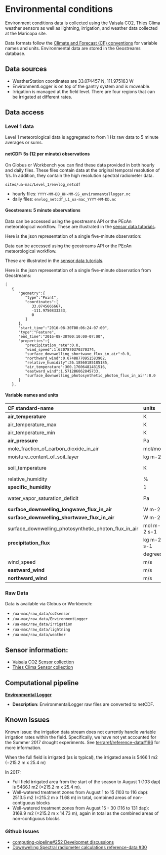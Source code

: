# Environmental conditions

Environment conditions data is collected using the Vaisala CO2, Thies Clima weather sensors as well as lightning, irrigation, and weather data collected at the Maricopa site.

Data formats follow the [Climate and Forecast \(CF\) conventions](http://cfconventions.org/) for variable names and units. Environmental data are stored in the Geostreams database.

## Data sources

* WeatherStation coordinates are 33.074457 N, 111.975163 W
* EnvironmentLogger is on top of the gantry system and is moveable.
* Irrigation is managed at the field level. There are four regions that can be irrigated at different rates. 

## Data access

### Level 1 data

Level 1 meteorological data is aggregated to from 1 Hz raw data to 5 minute averages or sums.

#### netCDF: 5s \(12 per minute\) observations

On Globus or Workbench you can find these data provided in both hourly and daily files. These files contain data at the original temporal resolution of 1/s. In addition, they contain the high resolution spectral radiometer data.

`sites/ua-mac/Level_1/envlog_netcdf`

* hourly files: `YYYY-MM-DD_HH-MM-SS_environmentallogger.nc`
* daily files: `envlog_netcdf_L1_ua-mac_YYYY-MM-DD.nc`

#### Geostreams: 5 minute observations

Data can be accessed using the geostreams API or the PEcAn meteorological workflow. These are illustrated in the [sensor data tutorials](https://github.com/terraref/tutorials/blob/master/sensors/01-meteorological-data.Rmd).

Here is the json representation of a single five-minute observation:

Data can be accessed using the geostreams API or the PEcAn meteorological workflow.

These are illustrated in the [sensor data tutorials](https://github.com/terraref/tutorials/blob/master/sensors/01-meteorological-data.Rmd).

Here is the json representation of a single five-minute observation from Geostreams:

```text
[
   {
      "geometry":{
         "type":"Point",
         "coordinates":[
            33.0745666667,
            -111.9750833333,
            0
         ]
      },
      "start_time":"2016-08-30T00:06:24-07:00",
      "type":"Feature",
      "end_time":"2016-08-30T00:10:00-07:00",
      "properties":{
         "precipitation_rate":0.0,
         "wind_speed":1.6207870370370374,
         "surface_downwelling_shortwave_flux_in_air":0.0,
         "northward_wind":0.07488770951583902,
         "relative_humidity":26.18560185185185,
         "air_temperature":300.17606481481516,
         "eastward_wind":1.571286062845733,
         "surface_downwelling_photosynthetic_photon_flux_in_air":0.0
      }
   },
```

#### Variable names and units

| CF standard-name | units | bety | isimip | cruncep | narr | ameriflux |
| :--- | :--- | :--- | :--- | :--- | :--- | :--- |
| **air\_temperature** | K | airT | tasAdjust | tair | air | TA \(C\) |
| air\_temperature\_max | K |  | tasmaxAdjust | NA | tmax |  |
| air\_temperature\_min | K |  | tasminAdjust | NA | tmin |  |
| **air\_pressure** | Pa | air\_pressure |  |  |  | PRESS \(KPa\) |
| mole\_fraction\_of\_carbon\_dioxide\_in\_air | mol/mol |  |  |  |  | CO2 |
| moisture\_content\_of\_soil\_layer | kg m-2 |  |  |  |  |  |
| soil\_temperature | K | soilT |  |  |  | TS1 _\(NOT DONE\)_ |
| relative\_humidity | % | relative\_humidity | rhurs | NA | rhum | RH |
| **specific\_humidity** | 1 | specific\_humidity | NA | qair | shum | CALC\(RH\) |
| water\_vapor\_saturation\_deficit | Pa | VPD |  |  |  | VPD _\(NOT DONE\)_ |
| **surface\_downwelling\_longwave\_flux\_in\_air** | W m-2 | same | rldsAdjust | lwdown | dlwrf | Rgl |
| **surface\_downwelling\_shortwave\_flux\_in\_air** | W m-2 | solar\_radiation | rsdsAdjust | swdown | dswrf | Rg |
| surface\_downwelling\_photosynthetic\_photon\_flux\_in\_air | mol m-2 s-1 | PAR |  |  |  | PAR _\(NOT DONE\)_ |
| **precipitation\_flux** | kg m-2 s-1 | cccc | prAdjust | rain | acpc | PREC \(mm/s\) |
|  | degrees | wind\_direction |  |  |  | WD |
| wind\_speed | m/s | Wspd |  |  |  | WS |
| **eastward\_wind** | m/s | eastward\_wind |  |  |  | CALC\(WS+WD\) |
| **northward\_wind** | m/s | northward\_wind |  |  |  | CALC\(WS+WD\) |

### Raw Data

Data is available via Globus or Workbench:

* `/ua-mac/raw_data/co2sensor`
* `/ua-mac/raw_data/EnvironmentLogger`
* `/ua-mac/raw_data/irrigation`
* `/ua-mac/raw_data/lightning`
* `/ua-mac/raw_data/weather`

## Sensor information:

* [Vaisala CO2 Sensor collection](https://terraref.ncsa.illinois.edu/clowder/datasets/5873a9924f0cad7d8131b648)
* [Thies Clima Sensor collection ](https://terraref.ncsa.illinois.edu/clowder/datasets/5873a9724f0cad7d8131b4d3)

## Computational pipeline

[**Environmental Logger**](https://github.com/terraref/extractors-environmental)

* **Description:** EnvironmentalLogger raw files are converted to netCDF.

## Known Issues

Known issue: the irrigation data stream does not currently handle variable irrigation rates within the field. Specifically, we have not yet accounted for the Summer 2017 drought experiments. See [terraref/reference-data\#196](https://github.com/terraref/reference-data/issues/196) for more information.

When the full field is irrigated \(as is typical\), the irrigated area is 5466.1 m2 \(=215.2 m x 25.4 m\)

In 2017:

* Full field irrigated area from the start of the season to August 1 \(103 dap\) is 5466.1 m2 \(=215.2 m x 25.4 m\).
* Well-watered treatment zones from August 1 to 15 \(103 to 116 dap\): 2513.5 m2 \(=215.2 m x 11.68 m\) in total, combined areas of non-contiguous blocks
* Well-watered treatment zones from August 15 - 30 \(116 to 131 dap\): 3169.9 m2 \(=215.2 m x 14.73 m\), again in total as the combined areas of non-contiguous blocks

### Github Issues

* [computing-pipeline\#252 Developmet discussions](https://github.com/terraref/computing-pipeline/issues/252)
* [Downwelling Spectral radiometer calculations reference-data \#30](https://github.com/terraref/reference-data/issues/30)



